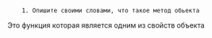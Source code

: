         1. Опишите своими словами, что такое метод обьекта
        
Это функция которая является одним из свойств объекта